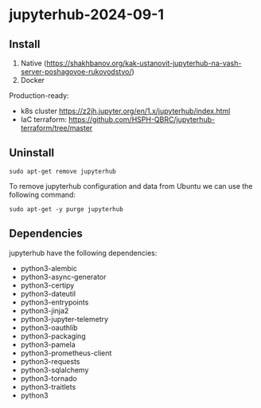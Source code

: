 # jupyterhub-2024-09-1

## Install

1. Native (https://shakhbanov.org/kak-ustanovit-jupyterhub-na-vash-server-poshagovoe-rukovodstvo/)
2. Docker

Production-ready: 
- k8s cluster https://z2jh.jupyter.org/en/1.x/jupyterhub/index.html
- IaC terraform: https://github.com/HSPH-QBRC/jupyterhub-terraform/tree/master


## Uninstall

```shell
sudo apt-get remove jupyterhub
```

To remove jupyterhub configuration and data from Ubuntu we can use the following command:
```shell
sudo apt-get -y purge jupyterhub
```

## Dependencies
jupyterhub have the following dependencies:

- python3-alembic
- python3-async-generator
- python3-certipy
- python3-dateutil
- python3-entrypoints
- python3-jinja2
- python3-jupyter-telemetry
- python3-oauthlib
- python3-packaging
- python3-pamela
- python3-prometheus-client
- python3-requests
- python3-sqlalchemy
- python3-tornado
- python3-traitlets
- python3

